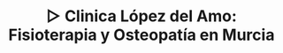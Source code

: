 ---
layout: fisioterapia-osteopatia-murcia
title: '▷ Clinica López del Amo: Fisioterapia y Osteopatía en Murcia'
description: En nuestra Clínica de Fisioterapia en Murcia ofrecemos servicios de prevención, diagnóstico y tratamiento de sus problemas. Llámenos sin compromiso.
sitemap: true
---
